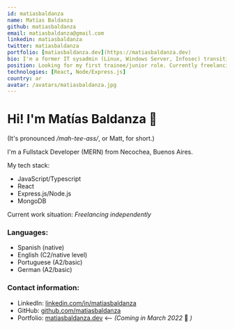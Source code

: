 ```yaml
---
id: matiasbaldanza
name: Matías Baldanza
github: matiasbaldanza
email: matiasbaldanza@gmail.com
linkedin: matiasbaldanza
twitter: matiasbaldanza
portfolio: [matiasbaldanza.dev](https://matiasbaldanza.dev)
bio: I'm a former IT sysadmin (Linux, Windows Server, Infosec) transitioning into Front-End (React) and currently based in Necochea, Buenos Aires, Argentina. I'm a practitioner of agile methodologies and a firm believer in mastering your dev tools. I'm currently freelancing and looking for my first trainee/junior role.
position: Looking for my first trainee/junior role. Currently freelancing.
technologies: [React, Node/Express.js]
country: ar
avatar: /avatars/matiasbaldanza.jpg
---
```

# Hi! I'm Matías Baldanza 👋
(It's pronounced */mah-tee-ass/*, or Matt, for short.)

I'm a Fullstack Developer (MERN) from Necochea, Buenos Aires.

My tech stack:
- JavaScript/Typescript
- React
- Express.js/Node.js
- MongoDB

Current work situation:
*Freelancing independently*

### Languages:
- Spanish (native)
- English (C2/native level)
- Portuguese (A2/basic)
- German (A2/basic)

### Contact information:
- LinkedIn: [linkedin.com/in/matiasbaldanza](https://www.linkedin.com/in/matiasbaldanza/)
- GitHub:   [github.com/matiasbaldanza](https://github.com/matiasbaldanza)
- Portfolio:    [matiasbaldanza.dev](https://matiasbaldanza.dev/?ref=communcy) <-- *(Coming in March 2022* 😬 *)*
